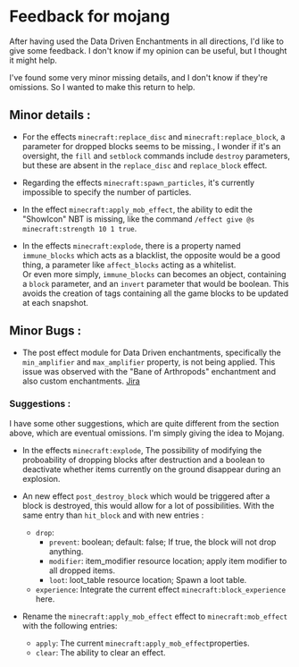 # Feedback for mojang

After having used the Data Driven Enchantments in all directions, I'd like to give some feedback. I don't know if my opinion can be useful, but I thought it might help.

I've found some very minor missing details, and I don't know if they're omissions. So I wanted to make this return to help.

## Minor details :
- For the effects `minecraft:replace_disc` and `minecraft:replace_block`, a parameter for dropped blocks seems to be missing., I wonder if it's an oversight, the `fill` and `setblock` commands include  `destroy` parameters, but these are absent in the `replace_disc` and `replace_block` effect.

- Regarding the effects `minecraft:spawn_particles`, it's currently impossible to specify the number of particles.

- In the effect `minecraft:apply_mob_effect`, the ability to edit the "ShowIcon" NBT is missing, like the command `/effect give @s minecraft:strength 10 1 true`.

- In the effects `minecraft:explode`, there is a property named `immune_blocks` which acts as a blacklist, the opposite would be a good thing, a parameter like `affect_blocks` acting as a whitelist.  
Or even more simply, `immune_blocks` can becomes an object, containing a `block` parameter, and an `invert` parameter that would be boolean.
This avoids the creation of tags containing all the game blocks to be updated at each snapshot.

## Minor Bugs :
- The post effect module for Data Driven enchantments, specifically the `min_amplifier` and `max_amplifier` property, is not being applied. This issue was observed with the "Bane of Arthropods" enchantment and also custom enchantments. [Jira](https://bugs.mojang.com/browse/MC-271641)

### Suggestions :
I have some other suggestions, which are quite different from the section above, which are eventual omissions.
I'm simply giving the idea to Mojang. 

- In the effects `minecraft:explode`, The possibility of modifying the proboability of dropping blocks after destruction and a boolean to deactivate whether items currently on the ground disappear during an explosion.

- An new effect `post_destroy_block` which would be triggered after a block is destroyed, this would allow for a lot of possibilities. With the same entry than `hit_block` and with new entries :
    - `drop`:
        - `prevent`: boolean; default: false; If true, the block will not drop anything.
        - `modifier`: item_modifier resource location; apply item modifier to all dropped items.
        - `loot`: loot_table resource location; Spawn a loot table.
    - `experience`: Integrate the current effect `minecraft:block_experience` here.

- Rename the `minecraft:apply_mob_effect` effect to `minecraft:mob_effect` with the following entries:
    - `apply`: The current `minecraft:apply_mob_effect`properties.
    - `clear`: The ability to clear an effect.